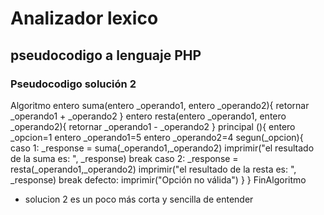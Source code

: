 # Analizador lexico 
## pseudocodigo a lenguaje PHP 

### Pseudocodigo solución 2 
Algoritmo
entero suma(entero _operando1, entero _operando2){
	retornar _operando1 + _operando2
}
entero resta(entero _operando1, entero _operando2){
	retornar _operando1 - _operando2
}
principal (){
	entero _opcion=1
	entero _operando1=5
	entero _operando2=4
	segun(_opcion){
	caso 1:
		_response = suma(_operando1,_operando2)
		imprimir("el resultado de la suma es: ", _response)
		break
	caso 2:
		_response = resta(_operando1,_operando2)
		imprimir("el resultado de la resta es: ", _response)
		break
	defecto:
		imprimir("Opción no válida")
	}
}
FinAlgoritmo

- solucion 2 es un poco más corta y sencilla de entender

